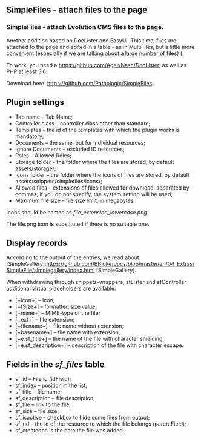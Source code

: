## SimpleFiles - attach files to the page

### SimpleFiles - attach Evolution CMS files to the page.

Another addition based on DocLister and EasyUI. This time, files are attached to the page and edited in a table - as in MultiFiles, but a little more convenient (especially if we are talking about a large number of files) (:

To work, you need a https://github.com/AgelxNash/DocLister, as well as PHP at least 5.6.

Download here: https://github.com/Pathologic/SimpleFiles

## Plugin settings
- Tab name – Tab Name;
- Controller class – controller class other than standard;
- Templates – the id of the templates with which the plugin works is mandatory;
- Documents – the same, but for individual resources;
- Ignore Documents – excluded ID resources;
- Roles – Allowed Roles;
- Storage folder – the folder where the files are stored, by default assets/storage/;
- Icons folder – the folder where the icons of files are stored, by default assets/snippets/simplefiles/icons/;
- Allowed files – extensions of files allowed for download, separated by commas; if you do not specify, the system setting will be used;
- Maximum file size – file size limit, in megabytes.

Icons should be named as _file_extension_lowercase.png_

The file.png icon is substituted if there is no suitable one.

## Display records
According to the output of the entries, we read about [SimpleGallery]:https://github.com/BBloke/docs/blob/master/en/04_Extras/SimpleFile/simplegallery/index.html [SimpleGallery].

When withdrawing through snippets-wrappers, sfLister and sfController additional virtual placeholders are available:

- [+icon+] – icon;
- [+fSize+] – formatted size value;
- [+mime+] – MIME-type of the file;
- [+ext+] – file extension;
- [+filename+] – file name without extension;
- [+basename+] – file name with extension;
- [+e.sf_title+] – the name of the file with character shielding;
- [+e.sf_description+] – description of the file with character escape.

## Fields in the _sf_files_ table

- sf_id – File id (idField);
- sf_index – position in the list;
- sf_title – file name;
- sf_description – file description;
- sf_file – link to the file;
- sf_size – file size;
- sf_isactive – checkbox to hide some files from output;
- sf_rid – the id of the resource to which the file belongs (parentField);
- sf_createdon is the date the file was added.

